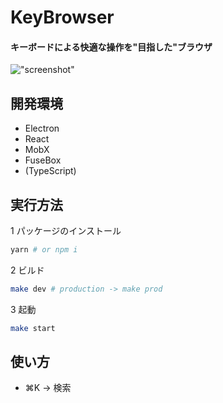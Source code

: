 # KeyBrowser
#### キーボードによる快適な操作を"目指した"ブラウザ
!["screenshot"](https://gyazo.com/887b5216302d6109d93b6ba6caaa0ba5.png)


## 開発環境
* Electron
* React
* MobX
* FuseBox
* (TypeScript)


## 実行方法
1 パッケージのインストール

```bash
yarn # or npm i
```

2 ビルド

```bash
make dev # production -> make prod
```

3 起動

```bash
make start
```


## 使い方
- ⌘K → 検索
